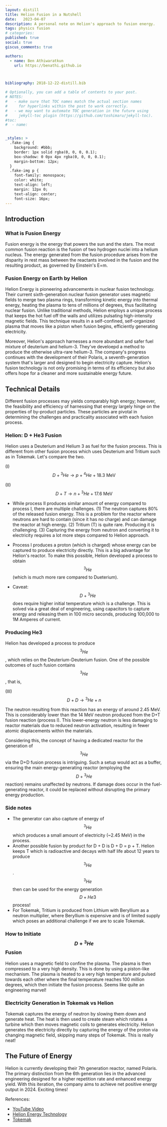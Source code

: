 ```yaml
---
layout: distill
title: Helion Fusion in a Nutshell
date:   2023-04-07
description: A personal note on Helion's approach to fusion energy. 
tags: physics fusion
# categories: 
published: true
social: true
giscus_comments: true

authors:
  - name: Ben Athiwaratkun 
    url: https://benathi.github.io



bibliography: 2018-12-22-distill.bib

# Optionally, you can add a table of contents to your post.
# NOTES:
#   - make sure that TOC names match the actual section names
#     for hyperlinks within the post to work correctly.
#   - we may want to automate TOC generation in the future using
#     jekyll-toc plugin (https://github.com/toshimaru/jekyll-toc).
#toc:
#  - name: 


_styles: >
  .fake-img {
    background: #bbb;
    border: 1px solid rgba(0, 0, 0, 0.1);
    box-shadow: 0 0px 4px rgba(0, 0, 0, 0.1);
    margin-bottom: 12px;
  }
  .fake-img p {
    font-family: monospace;
    color: white;
    text-align: left;
    margin: 12px 0;
    text-align: center;
    font-size: 16px;
---
```



## Introduction

### What is Fusion Energy

Fusion energy is the energy that powers the sun and the stars. The most common fusion reaction is the fusion of two hydrogen nuclei into a helium nucleus. The energy generated from the fusion procedure arises from the disparity in rest mass between the reactants involved in the fusion and the resulting product, as governed by Einstein's E=m.


### Fusion Energy on Earth by Helion

Helion Energy is pioneering advancements in nuclear fusion technology. Their current sixth-generation nuclear fusion generator uses magnetic fields to merge two plasma rings, transforming kinetic energy into thermal energy, heating the plasma to tens of millions of degrees, thus facilitating nuclear fusion. Unlike traditional methods, Helion employs a unique process that keeps the hot fuel off the walls and utilizes pulsating high-intensity magnetic fields. This technique results in a self-confined, self-organized plasma that moves like a piston when fusion begins, efficiently generating electricity. 


Moreover, Helion's approach harnesses a more abundant and safer fuel mixture of deuterium and helium-3. They've develoepd a method to produce the otherwise ultra-rare helium-3. The company's progress continues with the development of their Polaris, a seventh-generation system that's larger and designed to begin electricity capture. Helion's fusion technology is not only promising in terms of its efficiency but also offers hope for a cleaner and more sustainable energy future. 

## Technical Details

Different fusion processes may yields comparably high energy; however, the feasibility and efficiency of harnessing that energy largely hinge on the properties of by-product particles. These particles are pivotal in determining the challenges and practicality associated with each fusion process.

### Helion: D + He3 Fusion

Helion uses a Deuterium and Helium 3 as fuel for the fusion process. This is different from other fusion process which uses Deuterium and Tritium such as in Tokemak. Let's compare the two.

(I) $$D +  {}^3He  \rightarrow p + {}^4He + 18.3 \text{ MeV} $$

(II) $$ D + T \rightarrow n + {}^3He + 17.6 \text{ MeV} $$


- While process II produces similar amount of energy compared to process I, there are multiple challenges. (1) The neutron captures 80% of the released fusion energy. This is a problem for the reactor where neutrons are hard to contain (since it has no charge) and can damage the reactor at high energy. (2) Tritium (T) is quite rare. Producing it is challenging. (3) Capturing the energy from neutron and converting it to electricity requires a lot more steps compared to Helion approach.

- Process I produces a proton (which is charged) whose energy can be captured to produce electricity directly. This is a big advantage for Helion's reactor. To make this possible, Helion developed a process to obtain $$ {}^3He $$ (which is much more rare compared to Dueterium).

- Caveat: $$D + {}^3He$$ does require higher initial temperature which is a challenge. This is solved via a great deal of engineering, using capacitors to capture energy and releasing them in 100 micro seconds, producing 100,000 to 1M Amperes of current. 

### Producing He3

Helion has developed a process to produce $$ {}^3He $$, which relies on the Deuterium-Deuterium fusion. One of the possible outcomes of such fusion contains $$ {}^3He $$, that is,

(III) $$ D + D \rightarrow {}^3He + n $$


The neutron resulting from this reaction has an energy of around 2.45 MeV. This is considerably lower than the 14 MeV neutron produced from the D+T fusion reaction (process I). This lower-energy neutron is less damaging to reactor materials due to reduced neutron activation, resulting in fewer atomic displacements within the materials.

Considering this, the concept of having a dedicated reactor for the generation of $${}^3He$$ via the D+D fusion process is intriguing. Such a setup would act as a buffer, ensuring the main energy-generating reactor (employing the $$ D + {}^3He$$ reaction) remains unaffected by neutrons. If damage does occur in the fuel-generating reactor, it could be replaced without disrupting the primary energy production.

### Side notes

- The generator can also capture of energy of $$ {}^3He $$ which produces a small amount of electricity (~2.45 MeV) in the process.
- Another possible fusion by product for D + D is D + D = p + T. Helion keeps T which is radioactive and decays with half life about 12 years to produce $$ {}^3He $$. $$ {}^3He $$ then can be used for the energy generation $$ D+He3 $$ process!
- For Tokemak, Tritium is produced from Lithium with Beryllium as a neutron multiplier, where Beryllium is expensive and is of limited supply which poses an additional challenge if we are to scale Tokemak.




### How to Initiate $$ D + {}^3He $$ Fusion
Helion uses a magnetic field to confine the plasma. The plasma is then compressed to a very high density. This is done by using a piston-like mechanism. The plasma is heated to a very high temperature and pulsed towards each other where the final temperature reaches 100 million degrees, which then initiate the fusion process. Seems like quite an engineering marvel!



### Electricity Generation in Tokemak vs Helion

Tokemak captures the energy of neutron by slowing them down and generate heat. The heat is then used to create steam which rotates a turbine which then moves magnetic coils to generates electricity. Helion generates the electricity directly by capturing the energy of the proton via changing magnetic field, skipping many steps of Tokemak. This is really neat!

## The Future of Energy
Helion is currently developing their 7th generation reactor, named Polaris. The primary distinction from the 6th generation lies in the advanced engineering designed for a higher repetition rate and enhanced energy yield. With this iteration, the company aims to achieve net positive energy output in 2024. Exciting times! 


<!--
### Q&A


Q: Can we compress the generator to be smaller which may enable a fusion generator for home use, for instance?
A: The size is currently limited by the strenght of magnetic field. This is because to reduce the circular motion of the plasma to be of lower radius, the magnetic field needs to be stronger.
-->



References:

- [YouTube Video](https://www.youtube.com/watch?v=_bDXXWQxK38)
- [Helion Energy Technology](https://www.helionenergy.com/technology/)
- [Tokemak](https://www.iter.org/mach/Tokamak)

